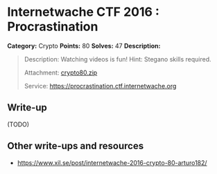 # Internetwache CTF 2016 : Procrastination

**Category:** Crypto
**Points:** 80
**Solves:** 47
**Description:**

> Description: Watching videos is fun! Hint: Stegano skills required.
> 
> 
> Attachment: [crypto80.zip](./crypto80.zip)
> 
> 
> Service: <https://procrastination.ctf.internetwache.org>


## Write-up

(TODO)

## Other write-ups and resources

* <https://www.xil.se/post/internetwache-2016-crypto-80-arturo182/>

